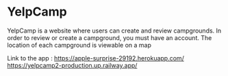 # YelpCamp


YelpCamp is a website where users can create and review campgrounds. In order to review or create a campground, you must have an account.
The location of each campground is viewable on a map

Link to the app : [https://apple-surprise-29192.herokuapp.com/
](https://yelpcamp2-production.up.railway.app/)https://yelpcamp2-production.up.railway.app/
